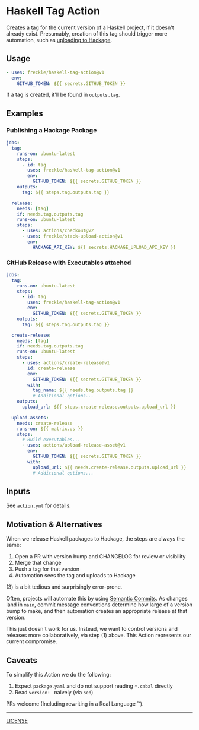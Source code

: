 # Haskell Tag Action

Creates a tag for the current version of a Haskell project, if it doesn't
already exist. Presumably, creation of this tag should trigger more automation,
such as [uploading to Hackage][stack-upload-action].

[stack-upload-action]: https://github.com/freckle/stack-upload-action

## Usage

```yaml
- uses: freckle/haskell-tag-action@v1
  env:
    GITHUB_TOKEN: ${{ secrets.GITHUB_TOKEN }}
```

If a tag is created, it'll be found in `outputs.tag`.

## Examples

### Publishing a Hackage Package

```yaml
jobs:
  tag:
    runs-on: ubuntu-latest
    steps:
      - id: tag
        uses: freckle/haskell-tag-action@v1
        env:
          GITHUB_TOKEN: ${{ secrets.GITHUB_TOKEN }}
    outputs:
      tag: ${{ steps.tag.outputs.tag }}

  release:
    needs: [tag]
    if: needs.tag.outputs.tag
    runs-on: ubuntu-latest
    steps:
      - uses: actions/checkout@v2
      - uses: freckle/stack-upload-action@v1
        env:
          HACKAGE_API_KEY: ${{ secrets.HACKAGE_UPLOAD_API_KEY }}
```

### GitHub Release with Executables attached

```yaml
jobs:
  tag:
    runs-on: ubuntu-latest
    steps:
      - id: tag
        uses: freckle/haskell-tag-action@v1
        env:
          GITHUB_TOKEN: ${{ secrets.GITHUB_TOKEN }}
    outputs:
      tag: ${{ steps.tag.outputs.tag }}

  create-release:
    needs: [tag]
    if: needs.tag.outputs.tag
    runs-on: ubuntu-latest
    steps:
      - uses: actions/create-release@v1
        id: create-release
        env:
          GITHUB_TOKEN: ${{ secrets.GITHUB_TOKEN }}
        with:
          tag_name: ${{ needs.tag.outputs.tag }}
          # Additional options...
    outputs:
      upload_url: ${{ steps.create-release.outputs.upload_url }}

  upload-assets:
    needs: create-release
    runs-on: ${{ matrix.os }}
    steps:
      # Build executables...
      - uses: actions/upload-release-asset@v1
        env:
          GITHUB_TOKEN: ${{ secrets.GITHUB_TOKEN }}
        with:
          upload_url: ${{ needs.create-release.outputs.upload_url }}
          # Additional options...
```

## Inputs

See [`action.yml`](./action.yml) for details.

## Motivation & Alternatives

When we release Haskell packages to Hackage, the steps are always the same:

1. Open a PR with version bump and CHANGELOG for review or visibility
2. Merge that change
3. Push a tag for that version
4. Automation sees the tag and uploads to Hackage

(3) is a bit tedious and surprisingly error-prone.

Often, projects will automate this by using [Semantic Commits][sc]. As changes
land in `main`, commit message conventions determine how large of a version bump
to make, and then automation creates an appropriate release at that version.

[sc]: https://gist.github.com/joshbuchea/6f47e86d2510bce28f8e7f42ae84c716

This just doesn't work for us. Instead, we want to control versions and releases
more collaboratively, via step (1) above. This Action represents our current
compromise.

## Caveats

To simplify this Action we do the following:

1. Expect `package.yaml` and do not support reading `*.cabal` directly
1. Read `version: ` naively (via `sed`)

PRs welcome (Including rewriting in a Real Language :tm:).

---

[LICENSE](./LICENSE)
